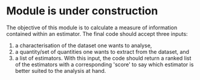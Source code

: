 # Module is under construction

The objective of this module is to calculate a measure of information contained within an estimator.
The final code should accept three inputs: 
  1) a characterisation of the dataset one wants to analyse,
  2) a quantity/set of quantities one wants to extract from the dataset, and
  3) a list of estimators.
 With this input, the code should return a ranked list of the estimators with a corresponding 'score' to say which estimator is better suited to the analysis at hand.
 

